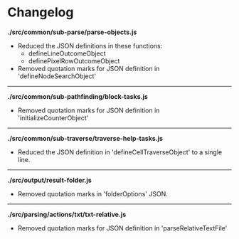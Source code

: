 # Changelog

**./src/common/sub-parse/parse-objects.js**
* Reduced the JSON definitions in these functions:
	* defineLineOutcomeObject
	* definePixelRowOutcomeObject
* Removed quotation marks for JSON definition in 'defineNodeSearchObject'

---

**./src/common/sub-pathfinding/block-tasks.js**
* Removed quotation marks for JSON definition in 'initializeCounterObject'

---

**./src/common/sub-traverse/traverse-help-tasks.js**
* Reduced the JSON definition in 'defineCellTraverseObject' to a single line.

---

**./src/output/result-folder.js**
* Removed quotation marks in 'folderOptions' JSON.

---

**./src/parsing/actions/txt/txt-relative.js**
* Removed quotation marks for JSON definition in 'parseRelativeTextFile'
